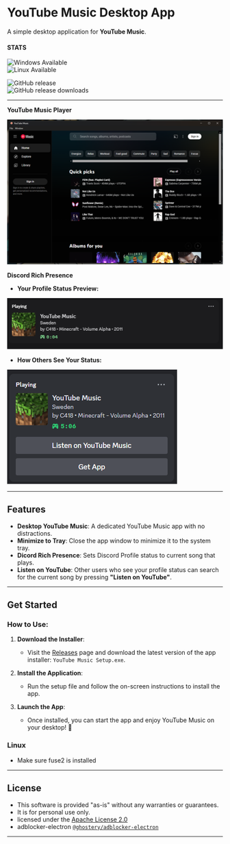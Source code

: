 # YouTube Music Desktop App

A simple desktop application for **YouTube Music**.

#### STATS

![Windows Available](https://img.shields.io/badge/Windows-Available-brightgreen)  
![Linux Available](https://img.shields.io/badge/Linux-Available-brightgreen)  

![GitHub release](https://img.shields.io/github/v/release/nubsuki/YouTube-Music-Player)  
![GitHub release downloads](https://img.shields.io/github/downloads/nubsuki/YouTube-Music-Player/total)

---
**YouTube Music Player**

![YTMusic](assets/ytmp.png)

**Discord Rich Presence**
- **Your Profile Status Preview:**

![Rich Presence](assets/pstatus.png)
- **How Others See Your Status:**

![Rich Presence](assets/ostatus.png)

---

## Features

- **Desktop YouTube Music**: A dedicated YouTube Music app with no distractions.
- **Minimize to Tray**: Close the app window to minimize it to the system tray.
- **Dicord Rich Presence**: Sets Discord Profile status to current song that plays.
- **Listen on YouTube**: Other users who see your profile status can search for the current song by pressing **"Listen on YouTube"**. 
---

## Get Started

### How to Use:

1. **Download the Installer**:
   - Visit the [Releases](https://github.com/nubsuki/YouTube-Music-Player/releases) page and download the latest version of the app installer: `YouTube Music Setup.exe`.

2. **Install the Application**:
   - Run the setup file and follow the on-screen instructions to install the app.

3. **Launch the App**:
   - Once installed, you can start the app and enjoy YouTube Music on your desktop! 🎉

### Linux
- Make sure fuse2 is installed
---

## License
- This software is provided "as-is" without any warranties or guarantees. 
- It is for personal use only.
- licensed under the [Apache License 2.0](https://www.apache.org/licenses/LICENSE-2.0)
- adblocker-electron [`@ghostery/adblocker-electron`](https://github.com/cliqz-oss/adblocker)

---